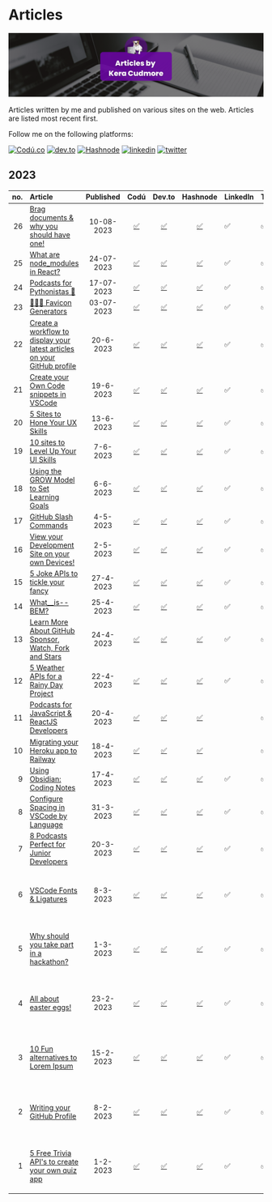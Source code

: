 # Articles

![Articles by Kera Cudmore Banner](documentation/articles-banner.png)

Articles written by me and published on various sites on the web. Articles are listed most recent first.

Follow me on the following platforms: 

[<img src="https://img.shields.io/badge/Cod%C3%BA-%40kera--cudmore-black?style=for-the-badge" alt="Codú.co">](https://www.codu.co/kera-cudmore)
[<img src="https://img.shields.io/badge/dev.to-0A0A0A?style=for-the-badge&logo=devdotto&logoColor=white" alt="dev.to">](https://dev.to/keracudmore)
[<img src="https://img.shields.io/badge/Hashnode-2962FF?style=for-the-badge&logo=hashnode&logoColor=white" alt="Hashnode">](https://kera-cudmore.hashnode.dev/)
[<img src='https://img.shields.io/badge/LinkedIn-0077B5?style=for-the-badge&logo=linkedin&logoColor=white' alt='linkedin'>](https://www.linkedin.com/in/keracudmore/)
[<img src="https://img.shields.io/badge/Twitter-1DA1F2?style=for-the-badge&logo=twitter&logoColor=white" alt="twitter">](https://twitter.com/Keracudmore)



## 2023

| no. | Article | Published |  Codú | Dev.to | Hashnode | LinkedIn | Twitter | Instagram | Threads | Notes |
| ---: | :--- | :---: | :---: |:---: | :---: | :--- | :--- | :--- | :--- | :--- |
| 26 | [Brag documents & why you should have one!](2023/26.md) | 10-08-2023 | [✅](https://www.codu.co/articles/brag-documents-why-you-should-have-one-pprkh_k9) | [✅](https://dev.to/keracudmore/brag-documents-why-you-should-have-one-3ldn) | [✅](https://kera-cudmore.hashnode.dev/brag-documents-why-you-should-have-one) | ✅ | ✅ | ✅ | ✅ | |
| 25 | [What are node_modules in React?](2023/25.md) | 24-07-2023 | [✅](https://www.codu.co/articles/what-are-node_modules-in-react-qoyt-dct) | [✅](https://dev.to/keracudmore/what-are-nodemodules-in-react-4pc8) | [✅](https://kera-cudmore.hashnode.dev/what-are-nodemodules-in-react) | ✅ | ✅ | | | |
| 24 | [Podcasts for Pythonistas 🐍](2023/24.md) | 17-07-2023 | [✅](https://www.codu.co/articles/podcasts-for-pythonistas-ypmudral) | [✅](https://dev.to/keracudmore/podcasts-for-pythonistas-5g42) | [✅](https://kera-cudmore.hashnode.dev/podcasts-for-pythonistas) | ✅ | ✅ | ✅ |  ✅ | |
| 23 | [👩🏻‍💻 Favicon Generators](2023/23.md) | 03-07-2023 | [✅](https://www.codu.co/articles/favicon-generators-pz7fumxk) | [✅](https://dev.to/keracudmore/favicon-generators-k45) | [✅](https://kera-cudmore.hashnode.dev/favicon-generators) | ✅ | ✅ |  | | |
| 22 | [Create a workflow to display your latest articles on your GitHub profile](2023/22.md) | 20-6-2023 | [✅](https://www.codu.co/articles/create-a-workflow-to-display-your-latest-articles-on-your-github-profile-55nybm2f) | [✅](https://dev.to/keracudmore/create-a-workflow-to-display-your-latest-articles-on-your-github-profile-341k) | [✅](https://kera-cudmore.hashnode.dev/create-a-workflow-to-display-your-latest-articles-on-your-github-profile) | ✅ | ✅ | | | |
| 21 | [Create your Own Code snippets in VSCode](2023/21.md) | 19-6-2023 | [✅](https://www.codu.co/articles/code-snippets-in-vscode-cj72oir0) | [✅](https://dev.to/keracudmore/create-your-own-code-snippets-in-vscode-3n8n) | [✅](https://kera-cudmore.hashnode.dev/create-your-own-code-snippets-in-vscode) | ✅ | ✅ | | | |
| 20 | [5 Sites to Hone Your UX Skills](2023/20.md) | 13-6-2023 | [✅](https://www.codu.co/articles/5-sites-to-hone-your-ux-skills-rbxnjxgs) | [✅](https://dev.to/keracudmore/5-sites-to-hone-your-ux-skills-4i1h) | [✅](https://kera-cudmore.hashnode.dev/5-sites-to-hone-your-ux-skills) | ✅  | ✅ | | | |
| 19 | [10 sites to Level Up Your UI Skills](2023/19.md) | 7-6-2023| [✅](https://www.codu.co/articles/10-sites-to-level-up-your-ui-skills-5axohcmq) | [✅](https://dev.to/keracudmore/10-sites-to-level-up-your-ui-skills-3e9m) | [✅](https://kera-cudmore.hashnode.dev/10-sites-to-level-up-your-ui-skills?showSharer=true) | ✅ | ✅ | | | |
| 18 | [Using the GROW Model to Set Learning Goals](2023/18.md)| 6-6-2023 | [✅](https://www.codu.co/articles/using-the-grow-model-to-set-learning-goals-kj8qr9zl) | [✅](https://dev.to/keracudmore/using-the-grow-model-to-set-learning-goals-3ai5) | [✅](https://kera-cudmore.hashnode.dev/using-the-grow-model-to-set-learning-goals) | ✅ | ✅ | | | |
| 17| [GitHub Slash Commands](2023/17.md) | 4-5-2023 | [✅](https://www.codu.co/articles/github-slash-commands-3fgoxrzq) | [✅](https://dev.to/keracudmore/github-slash-commands-goj) | [✅](https://kera-cudmore.hashnode.dev/github-slash-commands) | ✅ | ✅ | | | |
| 16 | [View your Development Site on your own Devices!](2023/16.md) | 2-5-2023 | [✅](https://www.codu.co/articles/view-your-development-site-on-your-own-devices-rm9ywwzr) | [✅](https://dev.to/keracudmore/view-your-development-site-on-your-own-devices-3hpo) | [✅](https://kera-cudmore.hashnode.dev/view-your-development-site-on-your-own-devices) | ✅ | ✅ | ✅ | ✅ | |
| 15 | [5 Joke APIs to tickle your fancy](2-23/15.md) | 27-4-2023 | [✅](https://www.codu.co/articles/5-joke-apis-to-tickle-your-fancy-a1csxdks) | [✅](https://dev.to/keracudmore/5-joke-apis-to-tickle-your-fancy-11f6) | [✅](https://kera-cudmore.hashnode.dev/5-joke-apis-to-tickle-your-fancy) | ✅ | ✅ | | | |
| 14 | [What__is--BEM?](2023/14.md) | 25-4-2023 | [✅](https://www.codu.co/articles/what__is-bem-lqn4owbs) | [✅](https://dev.to/keracudmore/whatis-bem-4215) |[✅](https://kera-cudmore.hashnode.dev/whatis-bem) | ✅ | ✅ | ✅ | ✅ | |
| 13 | [Learn More About GitHub Sponsor, Watch, Fork and Stars](2023/13.md) | 24-4-2023 | [✅](https://www.codu.co/articles/learn-more-about-github-sponsor-watch-fork-and-stars-i7i9q8in) | [✅](https://dev.to/keracudmore/learn-more-about-github-sponsor-watch-fork-and-stars-1ppj) | [✅](https://kera-cudmore.hashnode.dev/learn-more-about-github-sponsor-watch-fork-and-stars) | ✅ | ✅ | | | |
| 12 | [5 Weather APIs for a Rainy Day Project](2023/12.md) | 22-4-2023 | [✅](https://www.codu.co/articles/5-weather-apis-for-a-rainy-day-project-_pni6rxz) | [✅](https://dev.to/keracudmore/5-weather-apis-for-a-rainy-day-project-flg) | [✅](https://kera-cudmore.hashnode.dev/5-weather-apis-for-a-rainy-day-project) | ✅ | ✅ |  | ✅ | |
| 11 | [Podcasts for JavaScript & ReactJS Developers](2023/11.md) | 20-4-2023 | [✅](https://www.codu.co/articles/podcasts-for-javascript-reactjs-developers-mbjm0lby) | [✅](https://dev.to/keracudmore/podcasts-for-javascript-reactjs-developers-iod)| [✅](https://kera-cudmore.hashnode.dev/podcasts-for-javascript-reactjs-developers) | | ✅ | ✅ | ✅ | |
| 10 | [Migrating your Heroku app to Railway](2023/10.md) | 18-4-2023 | [✅](https://www.codu.co/articles/migrating-your-heroku-app-to-railway-vf9p3kid) | [✅](https://dev.to/keracudmore/migrating-your-heroku-app-to-railway-3b6e) | [✅](https://kera-cudmore.hashnode.dev/migrating-your-heroku-app-to-railway)| | ✅ | | | |
| 9 | [Using Obsidian: Coding Notes](2023/9.md) | 17-4-2023 | [✅](https://www.codu.co/articles/using-obsidian-coding-notes-pqjyljkh) | [✅](https://dev.to/keracudmore/using-obsidian-coding-notes-4eja) | [✅](https://kera-cudmore.hashnode.dev/using-obsidian-coding-notes) | ✅ | ✅ | ✅ | ✅ | |
| 8 | [Configure Spacing in VSCode by Language](2023/8.md) | 31-3-2023 | [✅](https://www.codu.co/articles/configure-spacing-in-vscode-by-language-9rgmb0k4) | [✅](https://dev.to/keracudmore/configure-spacing-in-vscode-by-language-1goo_) | [✅](https://kera-cudmore.hashnode.dev/configure-spacing-in-vscode-by-language) | ✅ | ✅ | ✅ | ✅ | |
| 7 | [8 Podcasts Perfect for Junior Developers](2023/7.md) | 20-3-2023 | [✅](https://www.codu.co/articles/8-podcasts-perfect-for-junior-developers-390jsuhc) | [✅](https://dev.to/keracudmore/8-podcasts-perfect-for-junior-developers-2e1d) | [✅](https://kera-cudmore.hashnode.dev/8-podcasts-perfect-for-junior-developers) |  ✅ | ✅ | ✅ | ✅ | |
| 6 | [VSCode Fonts & Ligatures](2023/6.md)  | 8-3-2023 | [✅](https://www.codu.co/articles/vscode-fonts-ligatures-r5zgdnx) | [✅](https://dev.to/keracudmore/vscode-fonts-ligatures-18pf) | [✅](https://kera-cudmore.hashnode.dev/vscode-fonts-ligatures) |  ✅ | ✅ | ✅ | ✅ | Written for the Codú 6 week writing challenge |
| 5 | [Why should you take part in a hackathon?](2023/5.md) | 1-3-2023 | [✅](https://www.codu.co/articles/why-should-you-take-part-in-a-hackathon-lbzdqjd1) | [✅](https://dev.to/keracudmore/why-should-you-take-part-in-a-hackathon-3joj) | [✅ ](https://kera-cudmore.hashnode.dev/why-should-you-take-part-in-a-hackathon) |  ✅ | ✅ | ✅ | ✅ | Written for the Codú 6 week writing challenge |
| 4 | [All about easter eggs!](2023/4.md) | 23-2-2023 | [✅](https://www.codu.co/articles/all-about-easter-eggs-lm0wttoh) | [✅](https://dev.to/keracudmore/all-about-easter-eggs-37a3) | [✅](https://kera-cudmore.hashnode.dev/all-about-easter-eggs) |  ✅ | ✅ | ✅ | ✅ | Written for the Codú 6 week writing challenge |
| 3 | [10 Fun alternatives to Lorem Ipsum](2023/3.md) | 15-2-2023 | [✅](https://www.codu.co/articles/10-fun-alternatives-to-lorem-ipsum-sudxxkee) | [✅](https://dev.to/keracudmore/10-fun-alternatives-to-lorem-ipsum-5625) | [✅](https://kera-cudmore.hashnode.dev/10-fun-alternatives-to-lorem-ipsum) |  ✅ | ✅ | ✅ | ✅ | Written for the Codú 6 week writing challenge |
| 2 | [Writing your GitHub Profile](2023/2.md) | 8-2-2023 | [✅](https://www.codu.co/articles/writing-your-github-profile-crfvsyjz) | [✅](https://dev.to/keracudmore/writing-your-github-profile-29ob) | [✅](https://kera-cudmore.hashnode.dev/writing-your-github-profile) | ✅ | ✅ | ✅ | ✅ | Written for the Codú 6 week writing challenge |
| 1 | [5 Free Trivia API's to create your own quiz app](2023/1.md) | 1-2-2023 | [✅](https://www.codu.co/articles/5-free-trivia-api-s-to-create-your-own-quiz-app-eoui-a7i) | [✅](https://dev.to/keracudmore/5-free-trivia-apis-to-create-your-own-quiz-app-3286) | [✅](https://kera-cudmore.hashnode.dev/5-free-trivia-apis-to-create-your-own-quiz-app) |  ✅ | ✅ | ✅ | | Written for the Codú 6 week writing challenge |

